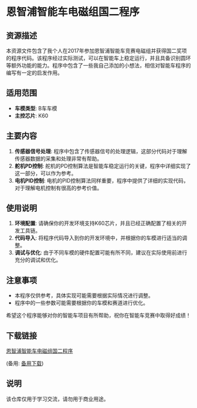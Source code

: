 # 恩智浦智能车电磁组国二程序

## 资源描述

本资源文件包含了我个人在2017年参加恩智浦智能车竞赛电磁组并获得国二奖项的程序代码。该程序经过实际测试，可以在智能车上稳定运行，并且具备识别圆环等额外功能的能力。程序中包含了一些我自己添加的小想法，相信对智能车程序的编写有一定的启发作用。

## 适用范围

- **车模类型**: B车车模
- **主控芯片**: K60

## 主要内容

1. **传感器信号处理**: 程序中包含了传感器信号的处理逻辑，这部分代码对于理解传感器数据的采集和处理非常有帮助。
2. **舵机PD控制**: 舵机的PD控制算法是智能车稳定运行的关键，程序中详细实现了这一部分，可以作为参考。
3. **电机PID控制**: 电机的PID控制算法同样重要，程序中提供了详细的实现代码，对于理解电机控制有很高的参考价值。

## 使用说明

1. **环境配置**: 请确保你的开发环境支持K60芯片，并且已经正确配置了相关的开发工具链。
2. **代码导入**: 将程序代码导入到你的开发环境中，并根据你的车模进行适当的调整。
3. **调试与优化**: 由于不同车模的硬件配置可能有所不同，建议在实际使用前进行充分的调试和优化。

## 注意事项

- 本程序仅供参考，具体实现可能需要根据实际情况进行调整。
- 程序中的一些参数可能需要根据你的车模和赛道进行优化。

希望这个程序能够对你的智能车项目有所帮助，祝你在智能车竞赛中取得好成绩！

## 下载链接
[恩智浦智能车电磁组国二程序](https://pan.quark.cn/s/0ac78056e884) 

(备用: [备用下载](https://pan.baidu.com/s/1O0ixE7ko72Du-pyosiVmvw?pwd=1234))

## 说明

该仓库仅用于学习交流，请勿用于商业用途。

